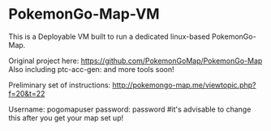 # PokemonGo-Map-VM
This is a Deployable VM built to run a dedicated linux-based PokemonGo-Map. 

Original project here: https://github.com/PokemonGoMap/PokemonGo-Map
Also including ptc-acc-gen: 
and more tools soon!

Preliminary set of instructions:
http://pokemongo-map.me/viewtopic.php?f=20&t=22

Username: pogomapuser
password: password    #it's advisable to change this after you get your map set up!
